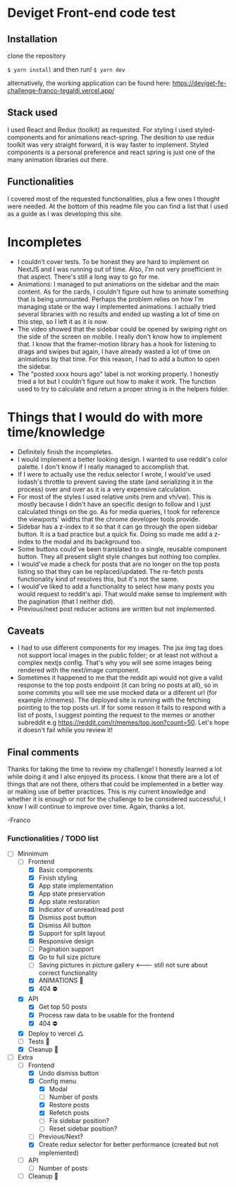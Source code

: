 # Deviget Front-end code test

## Installation

clone the repository

`$ yarn install`
and then run!
`$ yarn dev`

alternatively, the working application can be found here:
https://deviget-fe-challenge-franco-tegaldi.vercel.app/

## Stack used
I used React and Redux (toolkit) as requested. For styling I used styled-components and for animations react-spring.
The desition to use redux toolkit was very straight forward, it is way faster to implement. Styled components is a personal preference and react spring is just one of the many animation libraries out there.

## Functionalities
I covered most of the requested functionalities, plus a few ones I thought were needed. At the bottom of this readme file you can find a list that I used as a guide as I was developing this site. 

# Incompletes
- I couldn't cover tests. To be honest they are hard to implement on NextJS and I was running out of time. Also, I'm not very proefficient in that aspect. There's still a long way to go for me.
- Animations: I managed to put animations on the sidebar and the main content. As for the cards, I couldn't figure out how to animate something that is being unmounted. Perhaps the problem relies on how I'm managing state or the way I implemented animations. I actually tried several libraries with no results and ended up wasting a lot of time on this step, so I left it as it is now.
- The video showed that the sidebar could be opened by swiping right on the side of the screen on mobile. I really don't know how to implement that. I know that the framer-motion library has a hook for listening to drags and swipes but again, I have already wasted a lot of time on animations by that time. For this reason, I had to add a button to open the sidebar.
- The "posted xxxx hours ago" label is not working properly. I honestly tried a lot but I couldn't figure out how to make it work. The function used to try to calculate and return a proper string is in the helpers folder.

# Things that I would do with more time/knowledge
- Definitely finish the incompletes.
- I would implement a better looking design. I wanted to use reddit's color palette. I don't know if I really managed to accomplish that.
- If I were to actually use the redux selector I wrote, I would've used lodash's throttle to prevent saving the state (and serializing it in the process) over and over as it is a very expensive calculation.
- For most of the styles I used relative units (rem and vh/vw). This is mostly because I didn't have an specific design to follow and I just calculated things on the go. As for media queries, I took for reference the viewports' widths that the chrome developer tools provide.
- Sidebar has a z-index to it so that it can go through the open sidebar button. It is a bad practice but a quick fix. Doing so made me add a z-index to the modal and its background too.
- Some buttons could've been translated to a single, reusable component button. They all present slight style changes but nothing too complex.
- I would've made a check for posts that are no longer on the top posts listing so that they can be replaced/updated. The re-fetch posts functionality kind of resolves this, but it's not the same.
- I would've liked to add a functionality to select how many posts you would request to reddit's api. That would make sense to implement with the pagination (that I neither did).
- Previous/next post reducer actions are written but not implemented.

## Caveats
- I had to use different components for my images. The jsx img tag does not support local images in the public folder; or at least not without a complex nextjs config. That's why you will see some images being rendered with the next/image component.
- Sometimes it happened to me that the reddit api would not give a valid response to the top posts endpoint (it can bring no posts at all), so in some commits you will see me use mocked data or a diferent url (for example /r/memes). The deployed site is running with the fetching pointing to the top posts url. If for some reason it fails to respond with a list of posts, I suggest pointing the request to the memes or another subreddit e.g https://reddit.com/r/memes/top.json?count=50. Let's hope it doesn't fail while you review it!

## Final comments
Thanks for taking the time to review my challenge! I honestly learned a lot while doing it and I also enjoyed its process. I know that there are a lot of things that are not there, others that could be implemented in a better way or making use of better practices. This is my current knowledge and whether it is enough or not for the challenge to be considered successful, I know I will continue to improve over time.
Again, thanks a lot.

-Franco

### Functionalities / TODO list

* [ ] Minnimum
  * [ ] Frontend
    * [x] Basic components
    * [x] Finish styling
    * [x] App state implementation
    * [x] App state preservation
    * [x] App state restoration
    * [x] Indicator of unread/read post
    * [x] Dismiss post button
    * [x] Dismiss All button
    * [x] Support for split layout
    * [x] Responsive design
    * [ ] Pagination support
    * [x] Go to full size picture
    * [ ] Saving pictures in picture gallery <--- still not sure about correct functionality
    * [x] ANIMATIONS 💫
    * [x] 404 ⛔️
  * [x] API
    * [x] Get top 50 posts
    * [x] Process raw data to be usable for the frontend
    * [x] 404 ⛔️
  * [x] Deploy to vercel △
  * [ ] Tests 🤖
  * [x] Cleanup 🧹

* [ ] Extra
  * [ ] Frontend
    * [x] Undo dismiss button
    * [x] Config menu
      * [x] Modal
      * [ ] Number of posts
      * [x] Restore posts
      * [x] Refetch posts
      * [ ] Fix sidebar position?
      * [ ] Reset sidebar position?
    * [ ] Previous/Next?
    * [x] Create redux selector for better performance (created but not implemented)
  * [ ] API
    * [ ] Number of posts
  * [ ] Cleanup 🧹